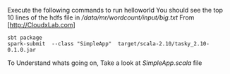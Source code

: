 Execute the following commands to run helloworld
You should see the top 10 lines of the hdfs file in */data/mr/wordcount/input/big.txt* 
From [http://CloudxLab.com]

```
sbt package
spark-submit  --class "SimpleApp"  target/scala-2.10/tasky_2.10-0.1.0.jar
```

To Understand whats going on, Take a look at *SimpleApp.scala* file
